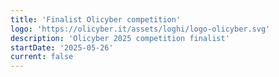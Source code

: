 ```yaml
---
title: 'Finalist Olicyber competition'
logo: 'https://olicyber.it/assets/loghi/logo-olicyber.svg'
description: 'Olicyber 2025 competition finalist'
startDate: '2025-05-26'
current: false
---
```

